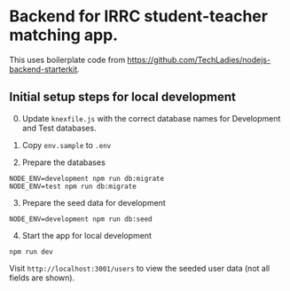 # Backend for IRRC student-teacher matching app.

This uses boilerplate code from https://github.com/TechLadies/nodejs-backend-starterkit.

## Initial setup steps for local development

0. Update `knexfile.js` with the correct database names for Development and Test databases.

1. Copy `env.sample` to `.env`

2. Prepare the databases

```
NODE_ENV=development npm run db:migrate
NODE_ENV=test npm run db:migrate
```

3. Prepare the seed data for development

`NODE_ENV=development npm run db:seed`

4. Start the app for local development

`npm run dev`

Visit `http://localhost:3001/users` to view the seeded user data (not all fields are shown).
